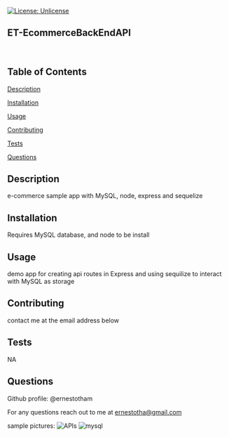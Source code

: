 

[![License: Unlicense](https://img.shields.io/badge/license-Unlicense-blue.svg)](http://unlicense.org/)

## **ET-EcommerceBackEndAPI**

<br>




## Table of Contents


[Description](#Description)

[Installation](#Installation)

[Usage](#Usage)

[Contributing](#Contributing)

[Tests](#Tests)

[Questions](#Questions)


## <a id="Description"> Description </a> 

e-commerce sample app with MySQL, node, express and sequelize


## <a id="Installation"> Installation </a> 

Requires MySQL database, and node to be install


## <a id="Usage"> Usage </a> 

demo app for creating api routes in Express and using sequilize to interact with MySQL as storage


## <a id="Contributing"> Contributing </a> 

contact me at the email address below


## <a id=Tests> Tests </a> 

NA 





## <a id=Questions> Questions </a> 

Github profile: @ernestotham 




For any questions reach out to me at ernestotha@gmail.com


sample pictures:
![APIs](https://user-images.githubusercontent.com/23125242/152668247-0d3879ce-2ddd-46bd-a829-71f744f7e30f.jpg)
![mysql](https://user-images.githubusercontent.com/23125242/152668253-b47d0aa8-5b54-4519-851a-82730df5cc0d.jpg)






